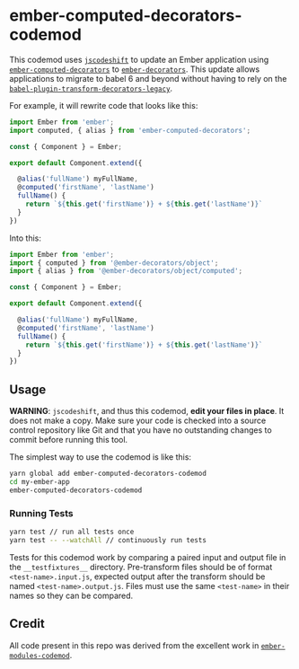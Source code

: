 # ember-computed-decorators-codemod

This codemod uses [`jscodeshift`](https://github.com/facebook/jscodeshift) to update an Ember application using [`ember-computed-decorators`](https://github.com/ember-decorators/ember-decorators/tree/v0.3.0) to [`ember-decorators`](https://github.com/ember-decorators/ember-decorators). This update allows applications to migrate to babel 6 and beyond without having to rely on the [`babel-plugin-transform-decorators-legacy`](https://github.com/loganfsmyth/babel-plugin-transform-decorators-legacy).

For example, it will rewrite code that looks like this:

```js
import Ember from 'ember';
import computed, { alias } from 'ember-computed-decorators';

const { Component } = Ember;

export default Component.extend({

  @alias('fullName') myFullName,
  @computed('firstName', 'lastName')
  fullName() {
    return `${this.get('firstName')} + ${this.get('lastName')}`
  }
})
```

Into this:

```js
import Ember from 'ember';
import { computed } from '@ember-decorators/object';
import { alias } from '@ember-decorators/object/computed';

const { Component } = Ember;

export default Component.extend({

  @alias('fullName') myFullName,
  @computed('firstName', 'lastName')
  fullName() {
    return `${this.get('firstName')} + ${this.get('lastName')}`
  }
})
```

## Usage

**WARNING**: `jscodeshift`, and thus this codemod, **edit your files in place**.
It does not make a copy. Make sure your code is checked into a source control
repository like Git and that you have no outstanding changes to commit before
running this tool.

The simplest way to use the codemod is like this:

```sh
yarn global add ember-computed-decorators-codemod
cd my-ember-app
ember-computed-decorators-codemod
```

### Running Tests

```sh
yarn test // run all tests once
yarn test -- --watchAll // continuously run tests
```

Tests for this codemod work by comparing a paired input and output file in the `__testfixtures__` directory.  Pre-transform files should be of format `<test-name>.input.js`, expected output after the transform should be named `<test-name>.output.js`. Files must use the same `<test-name>` in their names so they can be compared.


## Credit

All code present in this repo was derived from the excellent work in [`ember-modules-codemod`](https://github.com/ember-cli/ember-modules-codemod).
